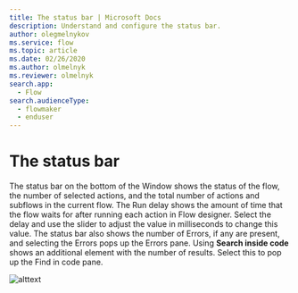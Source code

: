 ```yaml
---
title: The status bar | Microsoft Docs
description: Understand and configure the status bar.
author: olegmelnykov
ms.service: flow
ms.topic: article
ms.date: 02/26/2020
ms.author: olmelnyk
ms.reviewer: olmelnyk
search.app: 
  - Flow
search.audienceType: 
  - flowmaker
  - enduser
---
```


# The status bar

The status bar on the bottom of the Window shows the status of the flow, the number of selected actions, and the total number of actions and subflows in the current flow. The Run delay shows the amount of time that the flow waits for after running each action in Flow designer. Select the delay and use the slider to adjust the value in milliseconds to change this value. The status bar also shows the number of Errors, if any are present, and selecting the Errors pops up the Errors pane. Using **Search inside code** shows an additional element with the number of results. Select this to pop up the Find in code pane.

![alttext](\media\status-bar\imgname.png)